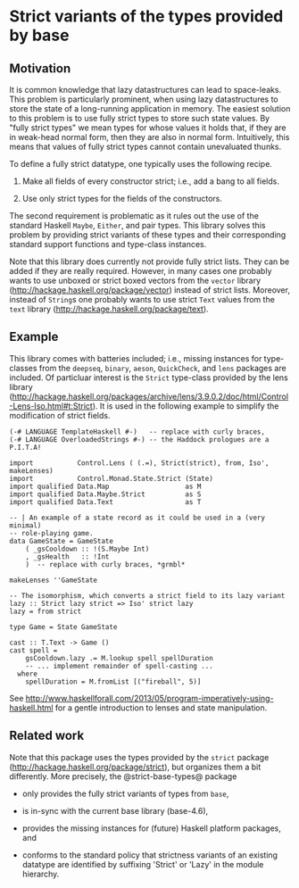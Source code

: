 


Strict variants of the types provided by base
=============================================

Motivation
----------

It is common knowledge that lazy datastructures can lead to space-leaks.
This problem is particularly prominent, when using lazy datastructures to
store the state of a long-running application in memory. The easiest
solution to this problem is to use fully strict types to store such state
values. By "fully strict types" we mean types for whose values it holds
that, if they are in weak-head normal form, then they are also in normal
form. Intuitively, this means that values of fully strict types cannot
contain unevaluated thunks.

To define a fully strict datatype, one typically uses the following recipe.
 
1. Make all fields of every constructor strict; i.e., add a bang to
   all fields.
 
2. Use only strict types for the fields of the constructors. 
 
The second requirement is problematic as it rules out the use of
the standard Haskell `Maybe`, `Either`, and pair types. This library
solves this problem by providing strict variants of these types and their
corresponding standard support functions and type-class instances. 
 
Note that this library does currently not provide fully strict lists.
They can be added if they are really required. However, in many cases one
probably wants to use unboxed or strict boxed vectors from the `vector`
library (http://hackage.haskell.org/package/vector) instead of strict
lists.  Moreover, instead of `String`s one probably wants to use strict
`Text` values from the `text` library
(http://hackage.haskell.org/package/text).
 
Example
-------

This library comes with batteries included; i.e., missing instances
for type-classes from the `deepseq`, `binary`, `aeson`, `QuickCheck`, and
`lens` packages are included. Of particluar interest is the `Strict`
type-class provided by the lens library
(http://hackage.haskell.org/packages/archive/lens/3.9.0.2/doc/html/Control-Lens-Iso.html#t:Strict).
It is used in the following example to simplify the modification of
strict fields.
 
~~~~{.haskell}
(-# LANGUAGE TemplateHaskell #-)   -- replace with curly braces, 
(-# LANGUAGE OverloadedStrings #-) -- the Haddock prologues are a P.I.T.A!

import           Control.Lens ( (.=), Strict(strict), from, Iso', makeLenses)
import           Control.Monad.State.Strict (State)
import qualified Data.Map                   as M
import qualified Data.Maybe.Strict          as S
import qualified Data.Text                  as T

-- | An example of a state record as it could be used in a (very minimal)
-- role-playing game.
data GameState = GameState
    ( _gsCooldown :: !(S.Maybe Int)
    , _gsHealth   :: !Int
    )  -- replace with curly braces, *grmbl*

makeLenses ''GameState

-- The isomorphism, which converts a strict field to its lazy variant
lazy :: Strict lazy strict => Iso' strict lazy
lazy = from strict

type Game = State GameState

cast :: T.Text -> Game ()
cast spell =
    gsCooldown.lazy .= M.lookup spell spellDuration
    -- ... implement remainder of spell-casting ...
  where
    spellDuration = M.fromList [("fireball", 5)]
~~~~

See
http://www.haskellforall.com/2013/05/program-imperatively-using-haskell.html
for a gentle introduction to lenses and state manipulation.
 
Related work
------------
 
Note that this package uses the types provided by the `strict` package
(http://hackage.haskell.org/package/strict), but organizes them a bit
differently. More precisely, the @strict-base-types@ package
 
- only provides the fully strict variants of types from `base`,
 
- is in-sync with the current base library (base-4.6), 
 
- provides the missing instances for (future) Haskell platform packages, and
 
- conforms to the standard policy that strictness variants of an existing
  datatype are identified by suffixing \'Strict\' or \'Lazy\' in the
  module hierarchy.
